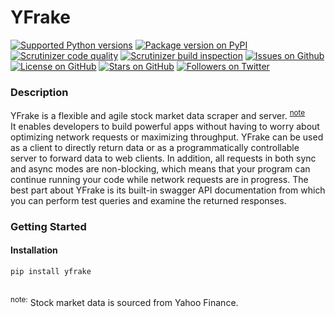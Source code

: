 # YFrake

<!-- <a target="new" href="https://pypi.python.org/pypi/yfrake"><img border=0 src="https://img.shields.io/pypi/dm/yfrake?label=installs" alt="Installs per month"></a> -->
<!-- <a target="new" href="https://pypi.python.org/pypi/yfrake"><img border=0 src="https://img.shields.io/pypi/pyversions/yfrake" alt="Supported Python versions"></a>  -->
<!-- <a target="new" href="https://www.codefactor.io/repository/github/aspenforest/yfrake"><img border=0 src="https://img.shields.io/codefactor/grade/github/aspenforest/yfrake?label=code quality" alt="CodeFactor code quality"></a> -->

<a target="new" href="https://pypi.python.org/pypi/yfrake"><img border=0 src="https://img.shields.io/badge/python-3.7+-blue.svg?label=python" alt="Supported Python versions"></a>
<a target="new" href="https://pypi.python.org/pypi/yfrake"><img border=0 src="https://img.shields.io/pypi/v/yfrake?label=version" alt="Package version on PyPI"></a>
<a target="new" href="https://scrutinizer-ci.com/g/aspenforest/yfrake/"><img border=0 src="https://img.shields.io/scrutinizer/quality/g/aspenforest/yfrake?label=code quality" alt="Scrutinizer code quality"></a>
<a target="new" href="https://scrutinizer-ci.com/g/aspenforest/yfrake/"><img border=0 src="https://img.shields.io/scrutinizer/build/g/aspenforest/yfrake?label=build" alt="Scrutinizer build inspection"></a>
<a target="new" href="https://github.com/aspenforest/yfrake/issues"><img border=0 src="https://img.shields.io/github/issues/aspenforest/yfrake" alt="Issues on Github"></a>
<a target="new" href="https://github.com/aspenforest/yfrake/blob/main/LICENSE"><img border=0 src="https://img.shields.io/github/license/aspenforest/yfrake" alt="License on GitHub"></a>
<a target="new" href="https://twitter.com/aabmets"><img border=0 src="https://img.shields.io/github/stars/aspenforest/yfrake?style=social" alt="Stars on GitHub"></a>
<a target="new" href="https://twitter.com/aabmets"><img border=0 src="https://img.shields.io/twitter/follow/aabmets?style=social&label=Followers" alt="Followers on Twitter"></a>

### Description
YFrake is a flexible and agile stock market data scraper and server. <sup>[note](#footnote)</sup><br />
It enables developers to build powerful apps without having to worry about optimizing network requests or maximizing throughput.
YFrake can be used as a client to directly return data or as a programmatically controllable server to forward data to web clients.
In addition, all requests in both sync and async modes are non-blocking, which means that your program can continue running your code while network requests are in progress.
The best part about YFrake is its built-in swagger API documentation from which you can perform test queries and examine the returned responses.


### Getting Started
#### Installation
```
pip install yfrake
```

<br />
<a id="footnote"><sup>note:</sup></a> Stock market data is sourced from Yahoo Finance.
